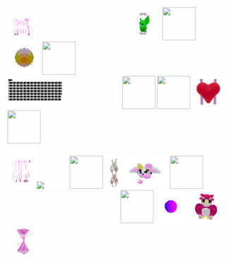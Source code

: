 
<div>
    <div display="inline-block">
        <img src="./assets/commits.svg"    width="12.5%"  height="75px"/>
        <img src="./assets/spacer.png"     width="40%"  height="15px"/>
        <img src="./assets/grimLeaper.gif" width="75px"   height="75px"/>
        <img src="./assets/rattata.gif"    width="75px"   height="75px"/>
        <img src="./assets/poke.gif"       width="75px"   height="75px"/>
        <img src="./assets/butterfree.gif" width="75px"   height="75px"/>
    </div>
    <div display ="inline-block">
        <img src= "./assets/contributions.svg" width="25%" height="75px" />
        <img src="./assets/spacer.png"      width="25%" height="15px"/>
        <img src="./assets/purugly.gif"     width="75px"  height="75px"/>
        <img src="./assets/fidgetToy.gif"   width="75px"  height="75px"/>
        <img src="./assets/heart.gif"       width="75px"  height="75px"/>
        <img src="./assets/mandelbrot.gif"  width="75px"  height="75px"/>
    </div>
    <div display="inline-block">
        <img src="./assets/visitorCount.svg" width="12.5%" height="100px"/> 
        <img src="https://profile-counter.glitch.me/mollybeach/count.svg" width="27.5%"/>
        <img src="./assets/spacer.png"       width="10%"  height="15px"/>
        <img src="./assets/flowerGarden.gif" width="75px"   height="75px"/>
        <img src="./assets/gene.gif"        width="35px"    height="75px"/>
        <img src="./assets/milkers.gif"     width="105px"   height="75px"/>
        <img src="./assets/growlithe.gif"   width="75px"    height="75px"/>
    </div>
        <div display="inline-block">
        <img src="./assets/spacer.png"      width="50%"  height="15px"/>
        <img src="./assets/horseSea.gif"    width="75px"   height="75px"/>
        <img src="./assets/virus.gif"       width="75px"   height="75px"/>
        <img src="./assets/owl.gif"         width="75px"   height="75px"/>
        <img src="./assets/zap.gif"         width="75px"   height="75px"/>
    </div>
</div>
